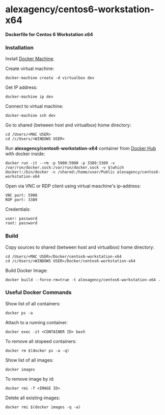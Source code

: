 alexagency/centos6-workstation-x64
==========================

**Dockerfile for Centos 6 Workstation x64**

### Installation

Install [Docker Machine](https://docs.docker.com/machine/install-machine/).

Create virtual machine:
```
docker-machine create -d virtualbox dev
```

Get IP address:
```
docker-machine ip dev
```

Connect to virtual machine:
```
docker-machine ssh dev
```

Go to shared (between host and virtualbox) home directory:
```
cd /Users/<MAC USER>
cd /c/Users/<WINDOWS USER>
```

Run **alexagency/centos6-workstation-x64** container from [Docker Hub](https://hub.docker.com/r/alexagency/centos6-workstation-x64/) with docker inside:
```
docker run -it --rm -p 5900:5900 -p 3389:3389 -v /var/run/docker.sock:/var/run/docker.sock -v $(which docker):/bin/docker -v /shared:/home/user/Public alexagency/centos6-workstation-x64
```

Open via VNC or RDP client using virtual maschine's ip-address:

```
VNC port: 5900
RDP port: 3389
```

Credentials:

```
user: password
root: password
```

### Build

Copy sources to shared (between host and virtualbox) home directory:
```
cd /Users/<MAC USER>/Docker/centos6-workstation-x64
cd /c/Users/<WINDOWS USER>/Docker/centos6-workstation-x64
```

Build Docker Image:

```
docker build --force-rm=true -t alexagency/centos6-workstation-x64 .
```

### Useful Docker Commands 

Show list of all containers:

```
docker ps -a
```

Attach to a running container:

```
docker exec -it <CONTAINER ID> bash
```

To remove all stopeed containers:

```
docker rm $(docker ps -a -q)
```

Show list of all images:

```
docker images
```

To remove image by id:

```
docker rmi -f <IMAGE ID>
```

Delete all existing images:

```
docker rmi $(docker images -q -a)
```
